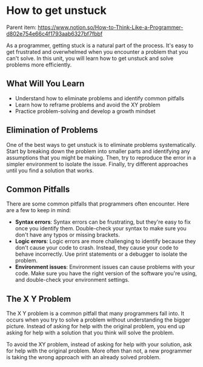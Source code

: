 # How to get unstuck

Parent item: https://www.notion.so/How-to-Think-Like-a-Programmer-d802e754e66c4f1793aab6327bf7fbbf

As a programmer, getting stuck is a natural part of the process. It's easy to get frustrated and overwhelmed when you encounter a problem that you can't solve. In this unit, you will learn how to get unstuck and solve problems more efficiently.

## What Will You Learn

- Understand how to eliminate problems and identify common pitfalls
- Learn how to reframe problems and avoid the XY problem
- Practice problem-solving and develop a growth mindset

## Elimination of Problems

One of the best ways to get unstuck is to eliminate problems systematically. Start by breaking down the problem into smaller parts and identifying any assumptions that you might be making. Then, try to reproduce the error in a simpler environment to isolate the issue. Finally, try different approaches until you find a solution that works.

## Common Pitfalls

There are some common pitfalls that programmers often encounter. Here are a few to keep in mind:

- **Syntax errors**: Syntax errors can be frustrating, but they're easy to fix once you identify them. Double-check your syntax to make sure you don't have any typos or missing brackets.
- **Logic errors**: Logic errors are more challenging to identify because they don't cause your code to crash. Instead, they cause your code to behave incorrectly. Use print statements or a debugger to isolate the problem.
- **Environment issues**: Environment issues can cause problems with your code. Make sure you have the right version of the software you're using, and double-check your environment settings.

## The X Y Problem

The X Y problem is a common pitfall that many programmers fall into. It occurs when you try to solve a problem without understanding the bigger picture. Instead of asking for help with the original problem, you end up asking for help with a solution that you think will solve the problem.

To avoid the XY problem, instead of asking for help with your solution, ask for help with the original problem. More often than not, a new programmer is taking the wrong approach with an already solved problem.
